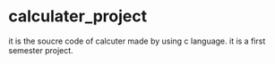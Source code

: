 # calculater_project
it is the soucre code of calcuter made by using c language. it is a first semester project.
